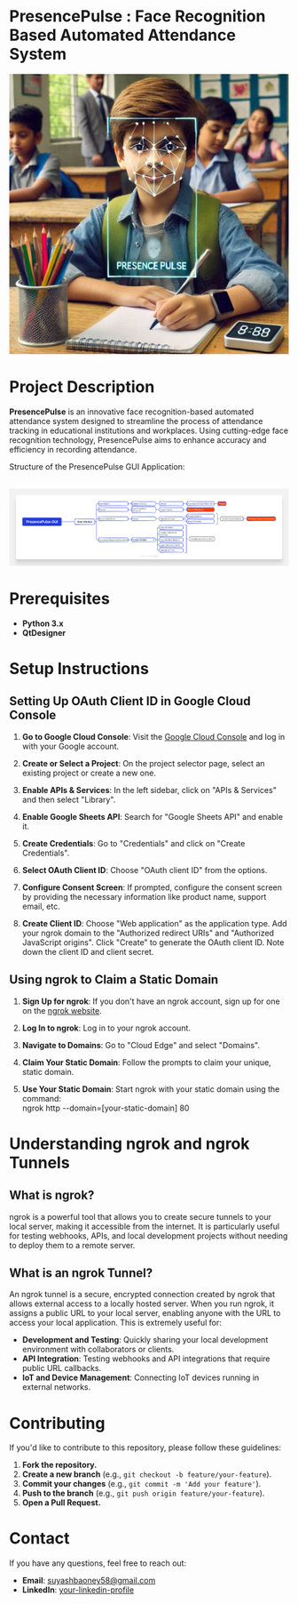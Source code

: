 # PresencePulse : Face Recognition Based Automated Attendance System


![Alt Text](https://github.com/suyash-rgb/PresencePulse/blob/7546e56fd96b26c27631b5953fbf2097e517c7eb/Images/photo_2024-12-11_11-28-26.jpg)

# Project Description

**PresencePulse** is an innovative face recognition-based automated attendance system designed to streamline the process of attendance tracking in educational institutions and workplaces. Using cutting-edge face recognition technology, PresencePulse aims to enhance accuracy and efficiency in recording attendance.

Structure of the PresencePulse GUI Application: <br> <br>

![Alt Text](https://github.com/suyash-rgb/PresencePulse/blob/1a44656d96c2c7ef4534544058aa45887c14b9c1/Images/PresencePulse%20GUI%20Structure%20and%20Workflow.png)



# Prerequisites

- **Python 3.x**
- **QtDesigner**
  

# Setup Instructions

## Setting Up OAuth Client ID in Google Cloud Console

1. **Go to Google Cloud Console**: Visit the [Google Cloud Console](https://console.cloud.google.com/) and log in with your Google account.

2. **Create or Select a Project**: On the project selector page, select an existing project or create a new one.

3. **Enable APIs & Services**: In the left sidebar, click on "APIs & Services" and then select "Library".

4. **Enable Google Sheets API**: Search for "Google Sheets API" and enable it.

5. **Create Credentials**: Go to "Credentials" and click on "Create Credentials".

6. **Select OAuth Client ID**: Choose "OAuth client ID" from the options.

7. **Configure Consent Screen**: If prompted, configure the consent screen by providing the necessary information like product name, support email, etc.

8. **Create Client ID**: Choose "Web application" as the application type. Add your ngrok domain to the "Authorized redirect URIs" and "Authorized JavaScript origins". Click "Create" to generate the OAuth client ID. Note down the client ID and client secret.

## Using ngrok to Claim a Static Domain

1. **Sign Up for ngrok**: If you don't have an ngrok account, sign up for one on the [ngrok website](https://ngrok.com/).

2. **Log In to ngrok**: Log in to your ngrok account.

3. **Navigate to Domains**: Go to "Cloud Edge" and select "Domains".

4. **Claim Your Static Domain**: Follow the prompts to claim your unique, static domain.

5. **Use Your Static Domain**: Start ngrok with your static domain using the command: <br>
    ngrok http --domain=[your-static-domain] 80 


# Understanding ngrok and ngrok Tunnels

## What is ngrok?
ngrok is a powerful tool that allows you to create secure tunnels to your local server, making it accessible from the internet. It is particularly useful for testing webhooks, APIs, and local development projects without needing to deploy them to a remote server.

## What is an ngrok Tunnel?
An ngrok tunnel is a secure, encrypted connection created by ngrok that allows external access to a locally hosted server. When you run ngrok, it assigns a public URL to your local server, enabling anyone with the URL to access your local application. This is extremely useful for:

- **Development and Testing**: Quickly sharing your local development environment with collaborators or clients.
- **API Integration**: Testing webhooks and API integrations that require public URL callbacks.
- **IoT and Device Management**: Connecting IoT devices running in external networks.


# Contributing

If you'd like to contribute to this repository, please follow these guidelines:

1. **Fork the repository.**
2. **Create a new branch** (e.g., `git checkout -b feature/your-feature`).
3. **Commit your changes** (e.g., `git commit -m 'Add your feature'`).
4. **Push to the branch** (e.g., `git push origin feature/your-feature`).
5. **Open a Pull Request.**

# Contact

If you have any questions, feel free to reach out:

- **Email**: suyashbaoney58@gmail.com
- **LinkedIn**: [your-linkedin-profile](www.linkedin.com/in/suyash-baoney-bb38b3290)
